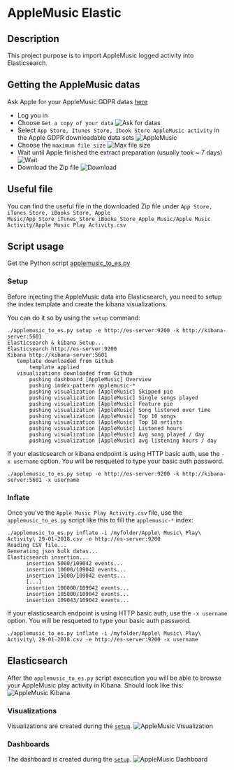 # AppleMusic Elastic

## Description
  This project purpose is to import AppleMusic logged activity into Elasticsearch.

## Getting the AppleMusic datas

  Ask Apple for your AppleMusic GDPR datas [here](https://privacy.apple.com/)
  * Log you in
  * Choose `Get a copy of your data`
  ![Ask for datas](https://blog.cypressxt.net/wp-content/uploads/2018/10/AskAppleData.png)
  * Select `App Store, Itunes Store, Ibook Store AppleMusic activity` in the Apple GDPR downloadable data sets
  ![AppleMusic](https://blog.cypressxt.net/wp-content/uploads/2018/10/SelectDatas.png)
  * Choose the `maximum file size`
  ![Max file size](https://blog.cypressxt.net/wp-content/uploads/2018/10/ChooseFileSize.png)
  * Wait until Apple finished the extract preparation (usually took ~ 7 days)
  ![Wait](https://blog.cypressxt.net/wp-content/uploads/2018/10/WaitAvailable.png)
  * Download the Zip file
  ![Download](https://blog.cypressxt.net/wp-content/uploads/2018/10/DownloadData.png)

## Useful file
  You can find the useful file in the downloaded Zip file under `App Store, iTunes Store, iBooks Store, Apple Music/App_Store_iTunes_Store_iBooks_Store_Apple_Music/Apple Music Activity/Apple Music Play Activity.csv`

## Script usage
  Get the Python script [applemusic_to_es.py](applemusic_to_es.py)

### Setup
  Before injecting the AppleMusic data into Elasticsearch, you need to setup the index template and create the kibana visualizations.

  You can do it so by using the `setup` command:
  ```
./applemusic_to_es.py setup -e http://es-server:9200 -k http://kibana-server:5601
Elasticsearch & kibana Setup...
 Elasticsearch http://es-server:9200
 Kibana http://kibana-server:5601
     template downloaded from Github
         template applied
     visualizations downloaded from Github
         pushing dashboard [AppleMusic] Overview
         pushing index-pattern applemusic-*
         pushing visualization [AppleMusic] Skipped pie
         pushing visualization [AppleMusic] Single songs played
         pushing visualization [AppleMusic] Feature pie
         pushing visualization [AppleMusic] Song listened over time
         pushing visualization [AppleMusic] Top 10 songs
         pushing visualization [AppleMusic] Top 10 artists
         pushing visualization [AppleMusic] Listened hours
         pushing visualization [AppleMusic] Avg song played / day
         pushing visualization [AppleMusic] avg listening hours / day
  ```
  If your elasticsearch or kibana endpoint is using HTTP basic auth, use the `-x username` option. You will be resqueted to type your basic auth password.
  ```
  ./applemusic_to_es.py setup -e http://es-server:9200 -k http://kibana-server:5601 -x username
  ```

### Inflate

  Once you've the `Apple Music Play Activity.csv` file, use the `applemusic_to_es.py` script like this to fill the `applemusic-*` index:
  ```
  ./applemusic_to_es.py inflate -i /myfolder/Apple\ Music\ Play\ Activity\ 29-01-2018.csv -e http://es-server:9200
  Reading CSV file...
  Generating json bulk datas...
  Elasticsearch insertion...
  		insertion 5000/109042 events...
  		insertion 10000/109042 events...
  		insertion 15000/109042 events...
  		[...]
  		insertion 100000/109042 events...
  		insertion 105000/109042 events...
  		insertion 109043/109042 events...
  ```
  If your elasticsearch endpoint is using HTTP basic auth, use the `-x username` option. You will be resqueted to type your basic auth password.
  ```
  ./applemusic_to_es.py inflate -i /myfolder/Apple\ Music\ Play\ Activity\ 29-01-2018.csv -e http://es-server:9200 -x username
  ```

## Elasticsearch
  After the `applemusic_to_es.py` script excecution you will be able to browse your AppleMusic play activity in Kibana. Should look like this:
  ![AppleMusic Kibana](https://blog.cypressxt.net/wp-content/uploads/2018/10/AppleMusicKibana.jpg)

### Visualizations
  Visualizations are created during the [`setup`](#setup).
  ![AppleMusic Visualization](https://blog.cypressxt.net/wp-content/uploads/2018/10/song_over_time.png)
### Dashboards
  The dashboard is created during the [`setup`](#setup).
  ![AppleMusic Dashboard](https://blog.cypressxt.net/wp-content/uploads/2018/10/appleMusic_dashboard.png)
